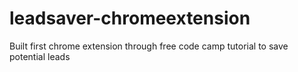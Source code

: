 # leadsaver-chromeextension
Built first chrome extension through free code camp tutorial to save potential leads
